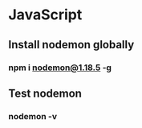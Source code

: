 # JavaScript
##  Install nodemon globally
###  npm i nodemon@1.18.5 -g

##  Test nodemon
###  nodemon -v 



